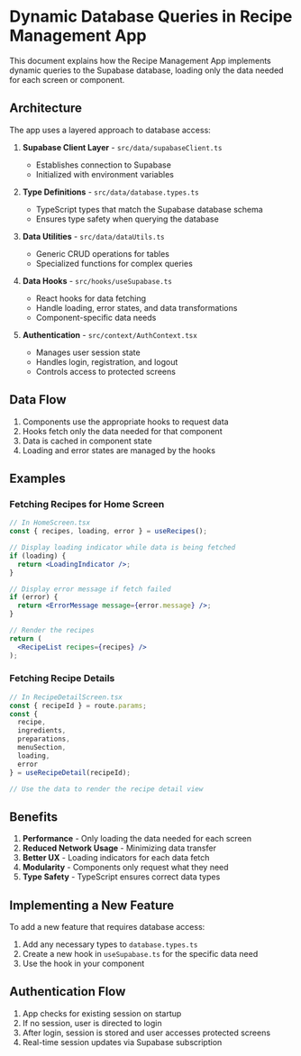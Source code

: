 # Dynamic Database Queries in Recipe Management App

This document explains how the Recipe Management App implements dynamic queries to the Supabase database, loading only the data needed for each screen or component.

## Architecture

The app uses a layered approach to database access:

1. **Supabase Client Layer** - `src/data/supabaseClient.ts`
   - Establishes connection to Supabase
   - Initialized with environment variables

2. **Type Definitions** - `src/data/database.types.ts`
   - TypeScript types that match the Supabase database schema
   - Ensures type safety when querying the database

3. **Data Utilities** - `src/data/dataUtils.ts`
   - Generic CRUD operations for tables
   - Specialized functions for complex queries

4. **Data Hooks** - `src/hooks/useSupabase.ts`
   - React hooks for data fetching
   - Handle loading, error states, and data transformations
   - Component-specific data needs

5. **Authentication** - `src/context/AuthContext.tsx`
   - Manages user session state
   - Handles login, registration, and logout
   - Controls access to protected screens

## Data Flow

1. Components use the appropriate hooks to request data
2. Hooks fetch only the data needed for that component
3. Data is cached in component state
4. Loading and error states are managed by the hooks

## Examples

### Fetching Recipes for Home Screen

```jsx
// In HomeScreen.tsx
const { recipes, loading, error } = useRecipes();

// Display loading indicator while data is being fetched
if (loading) {
  return <LoadingIndicator />;
}

// Display error message if fetch failed
if (error) {
  return <ErrorMessage message={error.message} />;
}

// Render the recipes
return (
  <RecipeList recipes={recipes} />
);
```

### Fetching Recipe Details

```jsx
// In RecipeDetailScreen.tsx
const { recipeId } = route.params;
const { 
  recipe, 
  ingredients, 
  preparations, 
  menuSection, 
  loading, 
  error 
} = useRecipeDetail(recipeId);

// Use the data to render the recipe detail view
```

## Benefits

1. **Performance** - Only loading the data needed for each screen
2. **Reduced Network Usage** - Minimizing data transfer
3. **Better UX** - Loading indicators for each data fetch
4. **Modularity** - Components only request what they need
5. **Type Safety** - TypeScript ensures correct data types

## Implementing a New Feature

To add a new feature that requires database access:

1. Add any necessary types to `database.types.ts`
2. Create a new hook in `useSupabase.ts` for the specific data need
3. Use the hook in your component

## Authentication Flow

1. App checks for existing session on startup
2. If no session, user is directed to login
3. After login, session is stored and user accesses protected screens
4. Real-time session updates via Supabase subscription 